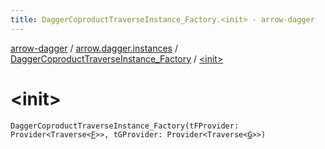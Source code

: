 ```yaml
---
title: DaggerCoproductTraverseInstance_Factory.<init> - arrow-dagger
---
```


[arrow-dagger](../../index.html) / [arrow.dagger.instances](../index.html) / [DaggerCoproductTraverseInstance_Factory](index.html) / [&lt;init&gt;](./-init-.html)

# &lt;init&gt;

`DaggerCoproductTraverseInstance_Factory(tFProvider: Provider<Traverse<`[`F`](index.html#F)`>>, tGProvider: Provider<Traverse<`[`G`](index.html#G)`>>)`